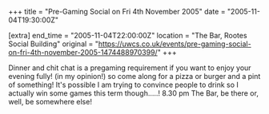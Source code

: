 +++
title = "Pre-Gaming Social on Fri 4th November 2005"
date = "2005-11-04T19:30:00Z"

[extra]
end_time = "2005-11-04T22:00:00Z"
location = "The Bar, Rootes Social Building"
original = "https://uwcs.co.uk/events/pre-gaming-social-on-fri-4th-november-2005-1474488970399/"
+++

Dinner and chit chat is a pregaming requirement if you want to enjoy your evening fully\! (in my opinion\!) so come along for a pizza or burger and a pint of something\! It's possible I am trying to convince people to drink so I actually win some games this term though.....\! 8.30 pm The Bar, be there or, well, be somewhere else\!

